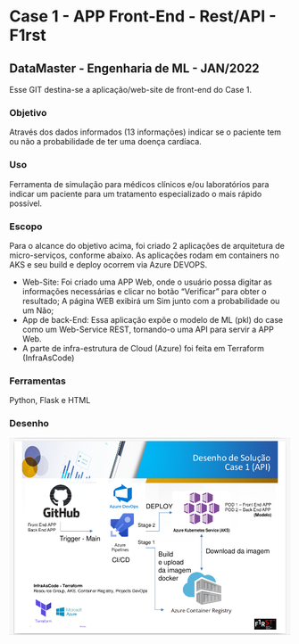# Case 1 - APP Front-End - Rest/API - F1rst
## DataMaster - Engenharia de ML - JAN/2022
Esse GIT destina-se a aplicação/web-site de front-end do Case 1. 

### Objetivo
Através dos dados informados (13 informações) indicar se o paciente tem ou não a probabilidade de ter uma doença cardíaca. 

### Uso
Ferramenta de simulação para médicos clínicos e/ou laboratórios para indicar um paciente para um tratamento especializado o mais rápido possível. 

### Escopo
Para o alcance do objetivo acima, foi criado 2 aplicações de arquitetura de micro-serviços, conforme abaixo. As aplicações rodam em containers no AKS e seu build e deploy ocorrem via Azure DEVOPS. 
- Web-Site: Foi criado uma APP Web, onde o usuário possa digitar as informações necessárias e clicar no botão “Verificar” para obter o resultado; A página WEB exibirá um Sim junto com a probabilidade ou um Não; 
- App de back-End: Essa aplicação expõe o modelo de ML (pkl) do case como um Web-Service REST, tornando-o uma API para servir a APP Web.
- A parte de infra-estrutura de Cloud (Azure) foi feita em Terraform (InfraAsCode)

### Ferramentas
Python, Flask e HTML

### Desenho

![Desenho de Solução](https://github.com/marciodelima/case1_santander_engml_geral/blob/main/desenho.png)
